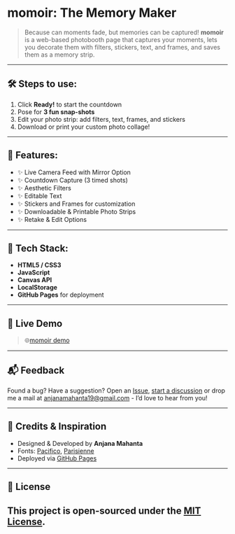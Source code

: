 # momoir: The Memory Maker
> Because can moments fade, but memories can be captured!
**momoir** is a web-based photobooth page that captures your moments, lets you decorate them with filters, stickers, text, and frames, and saves them as a memory strip.

---
## 🛠 Steps to use:
1. Click **Ready!** to start the countdown
2. Pose for **3 fun snap-shots**
3. Edit your photo strip: add filters, text, frames, and stickers
4. Download or print your custom photo collage!
---
## 🌟 Features:
- ✨ Live Camera Feed with Mirror Option 
- ✨ Countdown Capture (3 timed shots)  
- ✨ Aesthetic Filters
- ✨ Editable Text
- ✨ Stickers and Frames for customization  
- ✨ Downloadable & Printable Photo Strips  
- ✨ Retake & Edit Options 
---
## 🔧 Tech Stack:
- **HTML5 / CSS3**
- **JavaScript**
- **Canvas API**
- **LocalStorage**
- **GitHub Pages** for deployment
---
## 🚀 Live Demo
> 🌐[momoir demo](https://kasanjx.github.io/momoir/)

---
## 📬 Feedback
Found a bug? Have a suggestion? Open an [Issue](https://github.com/Kasanjx/momoir/issues), [start a discussion](https://github.com/Kasanjx/momoir/discussions) or drop me a mail at [anjanamahanta19@gmail.com](anjanamahanta19@gmail.com) - I’d love to hear from you!

---
## 🌸 Credits & Inspiration

- Designed & Developed by **Anjana Mahanta**  
- Fonts: [Pacifico](https://fonts.google.com/specimen/Pacifico), [Parisienne](https://fonts.google.com/specimen/Parisienne)  
- Deployed via [GitHub Pages](https://pages.github.com)
---
## 📄 License
This project is open-sourced under the [MIT License](LICENSE).
---
